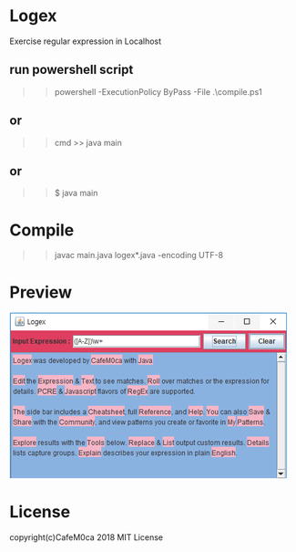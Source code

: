 # Logex
Exercise regular expression in Localhost


## run powershell script
>> powershell -ExecutionPolicy ByPass -File .\compile.ps1 

## or
>> cmd >> java main

## or
>> $ java main

# Compile
>> javac main.java logex\*.java -encoding UTF-8

# Preview
![img broken](Logex.PNG)


# License
copyright(c)CafeM0ca 2018
MIT License 
